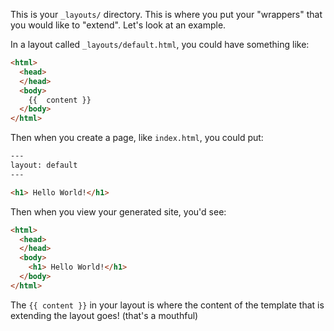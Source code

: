 This is your `_layouts/` directory. This is where you put your "wrappers" that you would like to "extend". Let's look at an example.

In a layout called `_layouts/default.html`, you could have something like:
```html
<html>
  <head>
  </head>
  <body>
    {{  content }}
  </body>
</html>
```

Then when you create a page, like `index.html`, you could put:

```html
---
layout: default
---

<h1> Hello World!</h1>
```

Then when you view your generated site, you'd see:

```html
<html>
  <head>
  </head>
  <body>
    <h1> Hello World!</h1>
  </body>
</html>
```

The `{{ content }}` in your layout is where the content of the template that is extending the layout goes! (that's a mouthful)